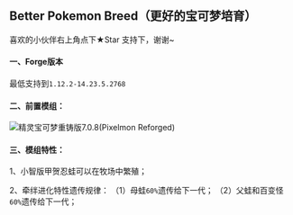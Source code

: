## Better Pokemon Breed（更好的宝可梦培育）

喜欢的小伙伴右上角点下★Star 支持下，谢谢~

#### 一、Forge版本
最低支持到`1.12.2-14.23.5.2768`

#### 二、前置模组：
![精灵宝可梦重铸版7.0.8(Pixelmon Reforged)](https://reforged.gg)


#### 三、模组特性：

1、小智版甲贺忍蛙可以在牧场中繁殖；

2、牵绊进化特性遗传规律：
（1）母蛙`60%`遗传给下一代；
（2）父蛙和百变怪`60%`遗传给下一代；
